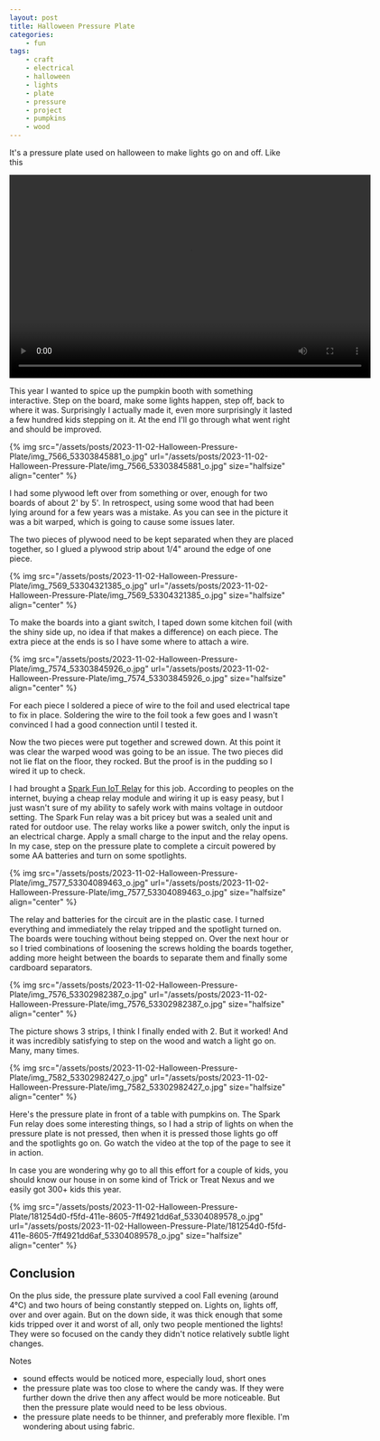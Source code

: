 ```yaml
---
layout: post
title: Halloween Pressure Plate
categories:
    - fun
tags:
    - craft
    - electrical
    - halloween
    - lights
    - plate
    - pressure
    - project
    - pumpkins
    - wood
---
```



It's a pressure plate used on halloween to make lights go on and off.  Like this

<video width="640" height="360" controls>
  <source src="/assets/posts/2022-10-22-Halloween-Boards/IMG_7583.mov">
  Your browser does not support the video tag.
</video>


This year I wanted to spice up the pumpkin booth with something interactive. Step on the board, make some lights happen, step off, back to where it was. Surprisingly I actually made it, even more surprisingly it lasted a few hundred kids stepping on it.  At the end I'll go through what went right and should be improved.









{% img src="/assets/posts/2023-11-02-Halloween-Pressure-Plate/img_7566_53303845881_o.jpg" url="/assets/posts/2023-11-02-Halloween-Pressure-Plate/img_7566_53303845881_o.jpg"  size="halfsize"  align="center" %}




I had some plywood left over from something or over, enough for two boards of about 2' by 5'. In retrospect, using some wood that had been lying around for a few years was a mistake. As you can see in  the picture it was a bit warped, which is going to cause some issues later.




The two pieces of plywood need to be kept separated when they are placed together, so I glued a plywood strip about 1/4" around the edge of one piece.




{% img src="/assets/posts/2023-11-02-Halloween-Pressure-Plate/img_7569_53304321385_o.jpg" url="/assets/posts/2023-11-02-Halloween-Pressure-Plate/img_7569_53304321385_o.jpg"  size="halfsize"  align="center" %}


To make the boards into a giant switch, I taped down some kitchen foil (with the shiny side up, no idea if that makes a difference) on each piece.  The extra piece at the ends is so I have some where to attach a wire. 




{% img src="/assets/posts/2023-11-02-Halloween-Pressure-Plate/img_7574_53303845926_o.jpg" url="/assets/posts/2023-11-02-Halloween-Pressure-Plate/img_7574_53303845926_o.jpg"  size="halfsize"  align="center" %}


For each piece I soldered a piece of wire to the foil and used electrical tape to fix in place.  Soldering the wire to the foil took a few goes and I wasn't convinced I had a good connection until I tested it.




Now the two pieces were put together and screwed down.  At this point it was clear the warped wood was going to be an issue.  The two pieces did not lie flat on the floor, they rocked. But the proof is in the pudding so I wired it up to check.  




I had brought a [Spark Fun IoT Relay](https://www.sparkfun.com/products/14236) for this job.  According to peoples on the internet, buying a cheap relay module and wiring it up is easy peasy, but I just wasn't sure of my ability to safely work with mains voltage in outdoor setting.  The Spark Fun relay was a bit pricey but was a sealed unit and rated for outdoor use.  The relay works like a power switch, only the input is an electrical charge.  Apply a small charge to the input and the relay opens.  In my case, step on the pressure plate to complete a circuit powered by some AA batteries and turn on some spotlights.




{% img src="/assets/posts/2023-11-02-Halloween-Pressure-Plate/img_7577_53304089463_o.jpg" url="/assets/posts/2023-11-02-Halloween-Pressure-Plate/img_7577_53304089463_o.jpg"  size="halfsize"  align="center" %}


The relay and batteries for the circuit are in the plastic case. I turned everything and immediately the relay tripped and the spotlight turned on.  The boards were touching without being stepped on.  Over the next hour or so I tried combinations of loosening the screws holding the boards together, adding more height between the boards to separate them and finally some cardboard separators.




{% img src="/assets/posts/2023-11-02-Halloween-Pressure-Plate/img_7576_53302982387_o.jpg" url="/assets/posts/2023-11-02-Halloween-Pressure-Plate/img_7576_53302982387_o.jpg"  size="halfsize"  align="center" %}


The picture shows 3 strips, I think I finally ended with 2.  But it worked!  And it was incredibly satisfying to step on the wood and watch a light go on. Many, many times.




{% img src="/assets/posts/2023-11-02-Halloween-Pressure-Plate/img_7582_53302982427_o.jpg" url="/assets/posts/2023-11-02-Halloween-Pressure-Plate/img_7582_53302982427_o.jpg"  size="halfsize"  align="center" %}


Here's the pressure plate in front of a table with pumpkins on.  The Spark Fun relay does some interesting things, so I had a strip of lights on when the pressure plate is not pressed, then when it is pressed those lights go off and the spotlights go on.  Go watch the video at the top of the page to see it in action.




In case you are wondering why go to all this effort for a couple of kids, you should know our house in on some kind of Trick or Treat Nexus and we easily got 300+ kids this year.




{% img src="/assets/posts/2023-11-02-Halloween-Pressure-Plate/181254d0-f5fd-411e-8605-7ff4921dd6af_53304089578_o.jpg" url="/assets/posts/2023-11-02-Halloween-Pressure-Plate/181254d0-f5fd-411e-8605-7ff4921dd6af_53304089578_o.jpg"  size="halfsize"  align="center" %}


<h2 class="wp-block-heading">Conclusion</h2>


On the plus side, the pressure plate survived a cool Fall evening (around 4°C) and two hours of being constantly stepped on. Lights on, lights off, over and over again. But on the down side, it was thick enough that some kids tripped over it and worst of all, only two people mentioned the lights!  They were so focused on the candy they didn't notice relatively subtle light changes.




Notes




<ul>
<li>sound effects would be noticed more, especially loud, short ones</li>


<li>the pressure plate was too close to where the candy was.  If they were further down the drive then any affect would be more noticeable.  But then the pressure plate would need to be less obvious.</li>


<li>the pressure plate needs to be thinner, and preferably more flexible.  I'm wondering about using fabric.</li>
</ul>
